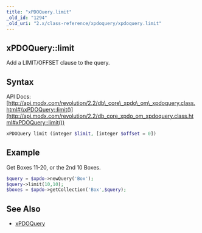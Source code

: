 ```yaml
---
title: "xPDOQuery.limit"
_old_id: "1294"
_old_uri: "2.x/class-reference/xpdoquery/xpdoquery.limit"
---
```


## xPDOQuery::limit

Add a LIMIT/OFFSET clause to the query.

## Syntax

API Docs: [http://api.modx.com/revolution/2.2/db\_core\_xpdo\_om\_xpdoquery.class.html#\\xPDOQuery::limit()](http://api.modx.com/revolution/2.2/db_core_xpdo_om_xpdoquery.class.html#xPDOQuery::limit())

``` php
xPDOQuery limit (integer $limit, [integer $offset = 0])
```

## Example

Get Boxes 11-20, or the 2nd 10 Boxes.

``` php
$query = $xpdo->newQuery('Box');
$query->limit(10,10);
$boxes = $xpdo->getCollection('Box',$query);
```

## See Also

- [xPDOQuery](extending-modx/xpdo/class-reference/xpdoquery "xPDOQuery")